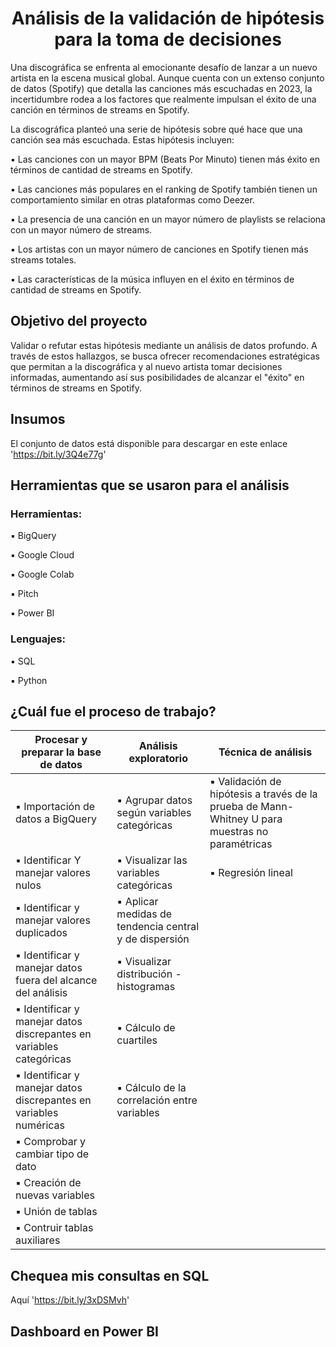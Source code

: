 # <h1 align="center"> Análisis de la validación de hipótesis para la toma de decisiones  </h1>

Una discográfica se enfrenta al emocionante desafío de lanzar a un nuevo artista en la escena musical global. Aunque cuenta con un extenso conjunto de datos (Spotify) que detalla las canciones más escuchadas en 2023, la incertidumbre rodea a los factores que realmente impulsan el éxito de una canción en términos de streams en Spotify.

La discográfica planteó una serie de hipótesis sobre qué hace que una canción sea más escuchada. Estas hipótesis incluyen:

▪️ Las canciones con un mayor BPM (Beats Por Minuto) tienen más éxito en términos de cantidad de streams en Spotify.

▪️ Las canciones más populares en el ranking de Spotify también tienen un comportamiento similar en otras plataformas como Deezer.

▪️ La presencia de una canción en un mayor número de playlists se relaciona con un mayor número de streams.

▪️ Los artistas con un mayor número de canciones en Spotify tienen más streams totales.

▪️ Las características de la música influyen en el éxito en términos de cantidad de streams en Spotify.


## Objetivo del proyecto

Validar o refutar estas hipótesis mediante un análisis de datos profundo. A través de estos hallazgos, se busca ofrecer recomendaciones estratégicas que permitan a la discográfica y al nuevo artista tomar decisiones informadas, aumentando así sus posibilidades de alcanzar el "éxito" en términos de streams en Spotify.

## Insumos

El conjunto de datos está disponible para descargar en este enlace 'https://bit.ly/3Q4e77g'

## Herramientas que se usaron para el análisis

### Herramientas:

▪️ BigQuery 

▪️ Google Cloud

▪️ Google Colab

▪️ Pitch

▪️ Power BI

### Lenguajes:

▪️ SQL

▪️ Python

## ¿Cuál fue el proceso de trabajo?


| **Procesar y preparar la base de datos**                               | **Análisis exploratorio**                                    | **Técnica de análisis** |
|------------------------------------------------------------------------|--------------------------------------------------------------|-------------------------------------------------------------------------------------------------|
| ▪️ Importación de datos a BigQuery                                      | ▪️ Agrupar datos según variables categóricas                  |  ▪️ Validación de hipótesis a través de la prueba de Mann-Whitney U para muestras no paramétricas|
| ▪️ Identificar Y manejar valores nulos                                  | ▪️ Visualizar las variables categóricas                       | ▪️ Regresión lineal |
| ▪️ Identificar y manejar valores duplicados                             | ▪️ Aplicar medidas de tendencia central y de dispersión      |
| ▪️ Identificar y manejar datos fuera del alcance del análisis           | ▪️ Visualizar distribución - histogramas     |
| ▪️ Identificar y manejar datos discrepantes en variables categóricas    | ▪️ Cálculo de cuartiles |
| ▪️ Identificar y manejar datos discrepantes en variables numéricas      | ▪️ Cálculo de la correlación entre variables |
| ▪️ Comprobar y cambiar tipo de dato                                     | |
| ▪️ Creación de nuevas variables                                         |                                             |
| ▪️ Unión de tablas                                                      |                                            |
| ▪️ Contruir tablas auxiliares                                           |                                                    |


## Chequea mis consultas en SQL

Aquí 'https://bit.ly/3xDSMvh'

## Dashboard en Power BI




